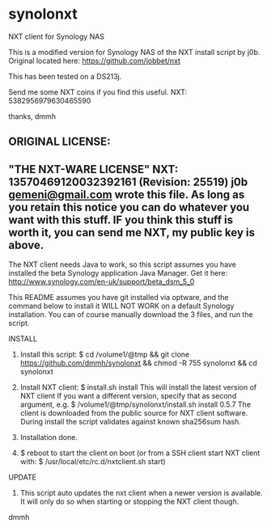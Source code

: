 synolonxt
=========

NXT client for Synology NAS

This is a modified version for Synology NAS of the NXT install script by j0b. 
Original located here: https://github.com/jobbet/nxt

This has been tested on a DS213j.

Send me some NXT coins if you find this useful. 
NXT: 5382956979630465590

thanks,
dmmh

ORIGINAL LICENSE:
  ----------------------------------------------------------------------------
  "THE NXT-WARE LICENSE" NXT: 13570469120032392161 (Revision: 25519)
  j0b <gemeni@gmail.com> wrote this file. As long as you retain this notice you
  can do whatever you want with this stuff. IF you think this stuff is worth it, 
  you can send me NXT, my public key is above.
  ----------------------------------------------------------------------------

The NXT client needs Java to work, so this script assumes you have installed the beta Synology application Java Manager.
Get it here: http://www.synology.com/en-uk/support/beta_dsm_5_0

This README assumes you have git installed via optware, and the command below to install it WILL NOT WORK on a default Synology installation.
You can of course manually download the 3 files, and run the script.

INSTALL

1. 	Install this script: 	$ cd /volume1/@tmp && git clone https://github.com/dmmh/synolonxt && chmod -R 755 synolonxt && cd synolonxt

2. 	Install NXT client: 	$ install.sh install
	This will install the latest version of NXT client
	If you want a different version, specify that as second argument, e.g. $ /volume1/@tmp/synolonxt/install.sh install 0.5.7
	The client is downloaded from the public source for NXT client software.
	During install the script validates against known sha256sum hash.

3. Installation done. 

4. $ reboot to start the client on boot (or from a SSH client start NXT client with: $ /usr/local/etc/rc.d/nxtclient.sh start)

UPDATE

1. This script auto updates the nxt client when a newer version is available. It will only do so when starting or stopping the NXT client though. 	

dmmh
